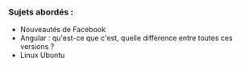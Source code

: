 ### Sujets abordés :
- Nouveautés de Facebook
- Angular : qu'est-ce que c'est, quelle différence entre toutes ces versions ?
- Linux Ubuntu
